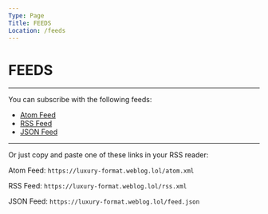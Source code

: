 ```yaml
---
Type: Page
Title: FEEDS
Location: /feeds
---
```


# FEEDS

---

You can subscribe with the following feeds:

- [<i class="fa-solid fa-atom"></i> Atom Feed](/atom.xml)
- [<i class="fa-solid fa-rss"></i> RSS Feed](/rss.xml)
- [<i class="omg-icon omg-json-feed"></i> JSON Feed](/feed.json)

---

Or just copy and paste one of these links in your RSS reader:

<i class="fa-solid fa-atom"></i> Atom Feed:
`https://luxury-format.weblog.lol/atom.xml`  

<i class="fa-solid fa-rss"></i> RSS Feed:
`https://luxury-format.weblog.lol/rss.xml`  

<i class="omg-icon omg-json-feed"></i> JSON Feed:
`https://luxury-format.weblog.lol/feed.json`  
